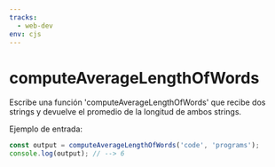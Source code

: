 ```yaml
---
tracks:
  - web-dev
env: cjs
---
```


# computeAverageLengthOfWords

Escribe una función 'computeAverageLengthOfWords' que recibe dos strings y
devuelve el promedio de la longitud de ambos strings.

Ejemplo de entrada:

```js
const output = computeAverageLengthOfWords('code', 'programs');
console.log(output); // --> 6
```
